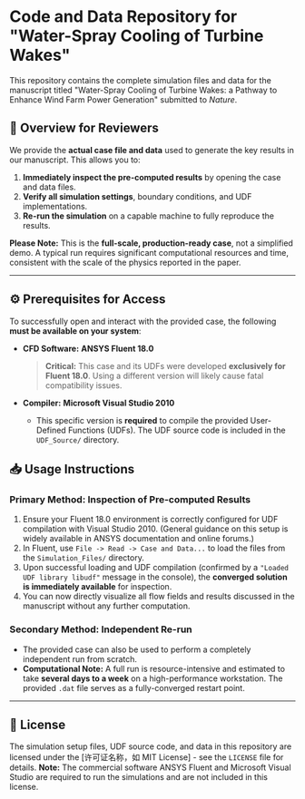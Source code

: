 # Code and Data Repository for "Water-Spray Cooling of Turbine Wakes"

This repository contains the complete simulation files and data for the manuscript titled "Water-Spray Cooling of Turbine Wakes: a Pathway to Enhance Wind Farm Power Generation" submitted to *Nature*.

## 🚀 **Overview for Reviewers**

We provide the **actual case file and data** used to generate the key results in our manuscript. This allows you to:
1.  **Immediately inspect the pre-computed results** by opening the case and data files.
2.  **Verify all simulation settings**, boundary conditions, and UDF implementations.
3.  **Re-run the simulation** on a capable machine to fully reproduce the results.

**Please Note:** This is the **full-scale, production-ready case**, not a simplified demo. A typical run requires significant computational resources and time, consistent with the scale of the physics reported in the paper.

---

## ⚙️ **Prerequisites for Access**

To successfully open and interact with the provided case, the following **must be available on your system**:

*   **CFD Software:** **ANSYS Fluent 18.0**
    > **Critical:** This case and its UDFs were developed **exclusively for Fluent 18.0**. Using a different version will likely cause fatal compatibility issues.

*   **Compiler:** **Microsoft Visual Studio 2010**
    *   This specific version is **required** to compile the provided User-Defined Functions (UDFs). The UDF source code is included in the `UDF_Source/` directory.

## 📥 **Usage Instructions**

### **Primary Method: Inspection of Pre-computed Results**
1.  Ensure your Fluent 18.0 environment is correctly configured for UDF compilation with Visual Studio 2010. (General guidance on this setup is widely available in ANSYS documentation and online forums.)
2.  In Fluent, use `File -> Read -> Case and Data...` to load the files from the `Simulation_Files/` directory.
3.  Upon successful loading and UDF compilation (confirmed by a `"Loaded UDF library libudf"` message in the console), the **converged solution is immediately available** for inspection.
4.  You can now directly visualize all flow fields and results discussed in the manuscript without any further computation.

### **Secondary Method: Independent Re-run**
*   The provided case can also be used to perform a completely independent run from scratch.
*   **Computational Note:** A full run is resource-intensive and estimated to take **several days to a week** on a high-performance workstation. The provided `.dat` file serves as a fully-converged restart point.

---

## 📜 **License**

The simulation setup files, UDF source code, and data in this repository are licensed under the [许可证名称，如 MIT License] - see the `LICENSE` file for details.
**Note:** The commercial software ANSYS Fluent and Microsoft Visual Studio are required to run the simulations and are not included in this license.
